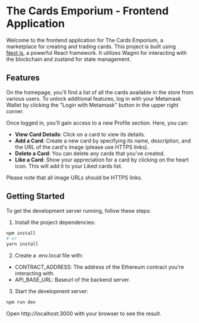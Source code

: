 # The Cards Emporium - Frontend Application

Welcome to the frontend application for The Cards Emporium, a marketplace for creating and trading cards. This project is built using [Next.js](https://nextjs.org/), a powerful React framework. It utilizes Wagmi for interacting with the blockchain and zustand for state management.

## Features

On the homepage, you'll find a list of all the cards available in the store from various users. To unlock additional features, log in with your Metamask Wallet by clicking the "Login with Metamask" button in the upper right corner.

Once logged in, you'll gain access to a new Profile section. Here, you can:

- **View Card Details**: Click on a card to view its details.
- **Add a Card**: Create a new card by specifying its name, description, and the URL of the card's image (please use HTTPS links).
- **Delete a Card**: You can delete any cards that you've created.
- **Like a Card**: Show your appreciation for a card by clicking on the heart icon. This will add it to your Liked cards list.

Please note that all image URLs should be HTTPS links.

## Getting Started

To get the development server running, follow these steps:

1. Install the project dependencies:

```bash
npm install
# or
yarn install
```

2. Create a .env.local file with:
- CONTRACT_ADDRESS: The address of the Ethereum contract you're interacting with.
- API_BASE_URL: Baseurl of the backend server.

3. Start the development server:
```bash
npm run dev
```
Open http://localhost:3000 with your browser to see the result.
